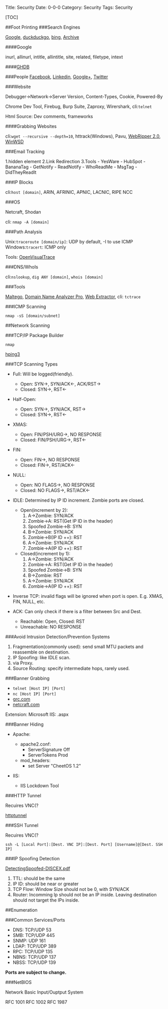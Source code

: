 Title: Security
Date: 0-0-0
Category: Security
Tags: Security

[TOC]

##Foot Printing
###Search Engines

[Google](https://www.google.com/), [duckduckgo](https://duckduckgo.com/), [bing](https://www.bing.com/), [Archive](https://archive.org/)

####Google

inurl, allinurl, intitle, allintitle, site, related, filetype, intext

####[GHDB](http://www.hackersforcharity.org/ghdb/)

###People
[Facebook](https://www.facebook.com/), [Linkedin](https://www.linkedin.com/), [Google+](https://plus.google.com/), [Twitter](https://twitter.com/?lang=en)

###Website

Debugger->Network->Server Version, Content-Types, Cookie, Powered-By

Chrome Dev Tool, Firebug, Burp Suite, Zaproxy, Wirershark, cli:`telnet`

Html Source: Dev comments, frameworks

####Grabbing Websites

cli:`wget --recursive --depth=10`, httrack(Windows), Pavu, [WebRipper 2.0](www.calluna-software.com), [WinWSD](winwsd.uw.hu)

###Email Tracking

1.hidden element
2.Link Redirection
3.Tools
    -   YesWare
    -   HubSpot
    -   BananaTag
    -   GetNotify
    -   ReadNotify
    -   WhoReadMe
    -   MsgTag
    -   DidTheyReadIt

###IP Blocks

cli:`host [domain]`, ARIN, AFRINIC, APNIC, LACNIC, RIPE NCC

###OS

Netcraft, Shodan

cli: `nmap -A [domain]`

###Path Analysis

Unix:`traceroute [domain/ip]`: UDP by default, -I to use ICMP
Windows:`tracert`: ICMP only

Tools: [OpenVisualTrace](http://visualtraceroute.net/)

###DNS/WhoIs

cli:`nslookup`, `dig ANY [domain]`, `whois [domain]`

###Tools

[Maltego](https://www.paterva.com/web7/), [Domain Name Analyzer Pro](https://domainpunch.com/dnapro/), [Web Extractor](http://www.webextractor.com/download.htm), cli: `tctrace`

###ICMP Scanning

`nmap -sS [domain/subnet]`

##Network Scanning

###TCP/IP Package Builder

`nmap`

[hping3](http://www.hping.org/)

###TCP Scanning Types

-   Full: Will be logged(friendly).
    -   Open: SYN->, SYN/ACK<-, ACK/RST->
    -   Closed: SYN->, RST<-

-   Half-Open:
    -   Open: SYN->, SYN/ACK, RST->
    -   Closed: SYN->, RST<-

-   XMAS:
    -   Open: FIN/PSH/URG->, NO RESPONSE
    -   Closed: FIN/PSH/URG->, RST<-

-   FIN:
    -   Open: FIN->,  NO RESPONSE
    -   Closed: FIN->,  RST/ACK<-

-   NULL:
    -   Open: NO FLAGS->, NO RESPONSE
    -   Closed: NO FLAGS->, RST/ACK<-

-   IDLE: Determined by IP ID increment. Zombie ports are closed.
    -   Open(increment by 2):
        1.  A->Zombie: SYN/ACK
        2.  Zombie->A: RST(Get IP ID in the header)
        3.  Spoofed Zombie->B: SYN
        4.  B->Zombie: SYN/ACK
        5.  Zombie->B(IP ID ++): RST
        6.  A->Zombie: SYN/ACK
        7.  Zombie->A(IP ID ++): RST
    -   Closed(increment by 1):
        1.  A->Zombie: SYN/ACK
        2.  Zombie->A: RST(Get IP ID in the header)
        3.  Spoofed Zombie->B: SYN
        4.  B->Zombie: RST
        5.  A->Zombie: SYN/ACK
        6.  Zombie->A(IP ID ++): RST

-   Inverse TCP: invalid flags will be ignored when port is open. E.g. XMAS, FIN, NULL, etc.

-   ACK: Can only check if there is a filter between Src and Dest.
    -   Reachable: Open, Closed: RST
    -   Unreachable: NO RESPONSE

###Avoid Intrusion Detection/Prevention Systems

1.  Fragmentation(commonly used): send small MTU packets and reassemble on destination.
2.  IP Spoofing: like IDLE scan.
3.  via Proxy.
4.  Source Routing: specify intermediate hops, rarely used.

###Banner Grabbing

-   `telnet [Host IP] [Port]`
-   `nc [Host IP] [Port]`
-   [grc.com](grc.com)
-   [netcraft.com](netcraft.com)

Extension:
    Microsoft IIS: .aspx

###Banner Hiding

-   Apache:
    -   apache2.conf:
        -   ServerSignature Off
        -   ServerTokens Prod
    -   mod_headers:
        -   set Server "CheetOS 1.2"

-   IIS:
    -   IIS Lockdown Tool

###HTTP Tunnel

Recuires VNC(?

[httptunnel](https://tools.kali.org/maintaining-access/http-tunnel)

###SSH Tunnel

Recuires VNC(?

`ssh -L [Local Port]:[Dest. VNC IP]:[Dest. Port] [Username]@[Dest. SSH IP]`

###IP Spoofing Detection

[DetectingSpoofed-DISCEX.pdf](http://seclab.cs.ucdavis.edu/papers/DetectingSpoofed-DISCEX.pdf)

1.  TTL: should be the same
2.  IP ID: should be near or greater
3.  TCP Flow: Window Size should not be 0, with SYN/ACK
4.  Router: Incomming Ip should not be an IP inside. Leaving destination should not target the IPs inside.

##Enumeration

###Common Services/Ports

-   DNS: TCP/UDP 53
-   SMB: TCP/UDP 445
-   SNMP: UDP 161
-   LDAP: TCP/UDP 389
-   RPC: TCP/UDP 135
-   NBNS: TCP/UDP 137
-   NBSS: TCP/UDP 139

**Ports are subject to change.**

###NetBIOS

Network Basic Input/Ouptput System

RFC 1001 RFC 1002 RFC 1987
